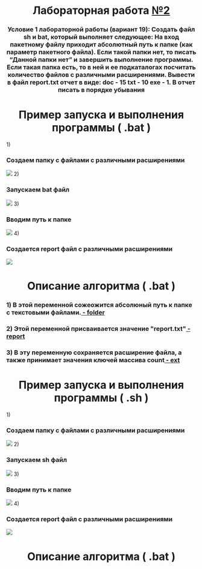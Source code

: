 <h1 align="center"> Лабораторная работа <a href="https://daniilshat.ru/" target="_blank">№2</a> 

<h3 align="center">Условие 1 лабораторной работы (вариант 19): Создать файл sh и bat, который выполняет следующее: 
На вход пакетному файлу приходит абсолютный путь к папке (как параметр пакетного файла). Если такой папки нет, то писать “Данной папки нет” и завершить выполнение программы. Если такая папка есть, то в ней и ее подкаталогах посчитать количество файлов с различными расширениями. Вывести в файл report.txt отчет в виде: doc - 15 txt - 10 exe - 1. В отчет писать в порядке убывания
</h3>
<h1 align="center">Пример запуска и выполнения программы ( .bat )</h1>
1) <h3 align>Создаем папку с файлами с различными расширениями</h3>
<img src="https://github.com/iis-32170x/RPIIS/blob/%D0%9F%D1%83%D1%88%D0%BA%D0%BE_%D0%9C/images/3.png"/>
2) <h3 align>Запускаем bat файл</h3>
<img src="https://github.com/iis-32170x/RPIIS/blob/%D0%9F%D1%83%D1%88%D0%BA%D0%BE_%D0%9C/images/%D0%A1%D0%BD%D0%B8%D0%BC%D0%BE%D0%BA%20%D1%8D%D0%BA%D1%80%D0%B0%D0%BD%D0%B0%20(9).png"/>
3) <h3 align>Вводим путь к папке</h3>
<img src="https://github.com/iis-32170x/RPIIS/blob/%D0%9F%D1%83%D1%88%D0%BA%D0%BE_%D0%9C/images/%D0%A1%D0%BD%D0%B8%D0%BC%D0%BE%D0%BA%20%D1%8D%D0%BA%D1%80%D0%B0%D0%BD%D0%B0%20(7).png"/>
4) <h3 align>Создается report файл с различными расширениями</h3>
<img src="https://github.com/iis-32170x/RPIIS/blob/%D0%9F%D1%83%D1%88%D0%BA%D0%BE_%D0%9C/images/%D0%A1%D0%BD%D0%B8%D0%BC%D0%BE%D0%BA%20%D1%8D%D0%BA%D1%80%D0%B0%D0%BD%D0%B0%20(6).png"/>
<h1 align="center">Описание алгоритма ( .bat )</h1>
<h3 align>1) В этой переменной сожеожится абсолюный путь к папке с текстовыми файлами.<a href="https://daniilshat.ru/" target="_blank"> - folder</a> 
<h3 align>2) Этой переменной присваивается значение "report.txt"<a href="https://daniilshat.ru/" target="_blank"> - report</a> 
<h3 align>3) В эту переменную сохраняется расширение файла, а также принимает значения ключей массива count<a href="https://daniilshat.ru/" target="_blank"> - ext</a> 
<h1 align="center">Пример запуска и выполнения программы ( .sh )</h1>
1) <h3 align>Создаем папку с файлами с различными расширениями</h3>
  <img src="https://github.com/iis-32170x/RPIIS/blob/%D0%9F%D1%83%D1%88%D0%BA%D0%BE_%D0%9C/images/3.png"/>
2) <h3 align>Запускаем sh файл</h3>
  <img src="https://github.com/iis-32170x/RPIIS/blob/%D0%9F%D1%83%D1%88%D0%BA%D0%BE_%D0%9C/images/%D0%A1%D0%BD%D0%B8%D0%BC%D0%BE%D0%BA%20%D1%8D%D0%BA%D1%80%D0%B0%D0%BD%D0%B0%20(8).png"/>
3) <h3 align>Вводим путь к папке</h3>
  <img src="https://github.com/iis-32170x/RPIIS/blob/%D0%9F%D1%83%D1%88%D0%BA%D0%BE_%D0%9C/images/photo_2023-10-19_09-34-09.jpg"/>
4) <h3 align>Создается report файл с различными расширениями</h3>
  <img src="https://github.com/iis-32170x/RPIIS/blob/%D0%9F%D1%83%D1%88%D0%BA%D0%BE_%D0%9C/images/3.png"/>
<h1 align="center">Описание алгоритма ( .bat )</h1>
